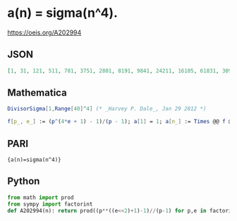 # a\(n\) \= sigma\(n^4\)\.
https://oeis.org/A202994
## JSON
```JSON
[1, 31, 121, 511, 781, 3751, 2801, 8191, 9841, 24211, 16105, 61831, 30941, 86831, 94501, 131071, 88741, 305071, 137561, 399091, 338921, 499255, 292561, 991111, 488281, 959171, 797161, 1431311, 732541, 2929531, 954305, 2097151, 1948705, 2750971, 2187581]
```
## Mathematica
```Mathematica
DivisorSigma[1,Range[40]^4] (* _Harvey P. Dale_, Jan 29 2012 *)
```
```Mathematica
f[p_, e_] := (p^(4*e + 1) - 1)/(p - 1); a[1] = 1; a[n_] := Times @@ f @@@ FactorInteger[n]; Array[a, 50] (* _Amiram Eldar_, Sep 10 2020 *)
```
## PARI
```PARI
{a(n)=sigma(n^4)}
```
## Python
```Python
from math import prod
from sympy import factorint
def A202994(n): return prod((p**((e<<2)+1)-1)//(p-1) for p,e in factorint(n).items()) # _Chai Wah Wu_, Oct 25 2023
```
